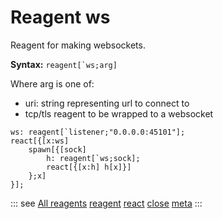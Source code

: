 # Reagent ws

Reagent for making websockets.

**Syntax:** ```reagent[`ws;arg]```

Where arg is one of:

- uri: string representing url to connect to
- tcp/tls reagent to be wrapped to a websocket

```o
ws: reagent[`listener;"0.0.0.0:45101"];
react[{[x:ws]
    spawn[{[sock]
        h: reagent[`ws;sock];
        react[{[x:h] h[x]}]
    };x]
}];
```

::: see
[All reagents](/reference/types/reagents/overview.md)
[reagent](/verbs/concurrency/reagent.md)
[react](/verbs/concurrency/react.md)
[close](/verbs/concurrency/close.md)
[meta](/verbs/other/meta.md)
:::
